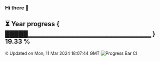 ### Hi there 👋
⏳ Year progress { █████▁▁▁▁▁▁▁▁▁▁▁▁▁▁▁▁▁▁▁▁▁▁▁▁▁ } 19.33 %
---
⏰ Updated on Mon, 11 Mar 2024 18:07:44 GMT
![Progress Bar CI](https://github.com/Moyi321/Moyi321/workflows/Progress%20Bar%20CI/badge.svg)
